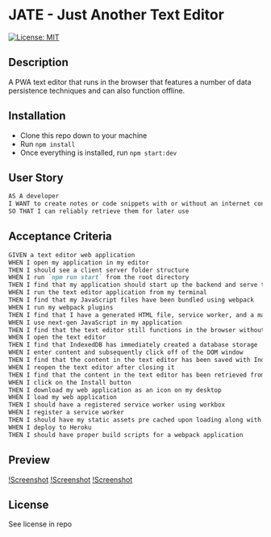 # JATE - Just Another Text Editor
[![License: MIT](https://img.shields.io/badge/License-MIT-yellow.svg)](https://opensource.org/licenses/MIT)

## Description
A PWA text editor that runs in the browser that features a number of data persistence techniques and can also function offline.

## Installation
- Clone this repo down to your machine
- Run `npm install` 
- Once everything is installed, run `npm start:dev`

## User Story
```md
AS A developer
I WANT to create notes or code snippets with or without an internet connection
SO THAT I can reliably retrieve them for later use
```

## Acceptance Criteria
```md
GIVEN a text editor web application
WHEN I open my application in my editor
THEN I should see a client server folder structure
WHEN I run `npm run start` from the root directory
THEN I find that my application should start up the backend and serve the client
WHEN I run the text editor application from my terminal
THEN I find that my JavaScript files have been bundled using webpack
WHEN I run my webpack plugins
THEN I find that I have a generated HTML file, service worker, and a manifest file
WHEN I use next-gen JavaScript in my application
THEN I find that the text editor still functions in the browser without errors
WHEN I open the text editor
THEN I find that IndexedDB has immediately created a database storage
WHEN I enter content and subsequently click off of the DOM window
THEN I find that the content in the text editor has been saved with IndexedDB
WHEN I reopen the text editor after closing it
THEN I find that the content in the text editor has been retrieved from our IndexedDB
WHEN I click on the Install button
THEN I download my web application as an icon on my desktop
WHEN I load my web application
THEN I should have a registered service worker using workbox
WHEN I register a service worker
THEN I should have my static assets pre cached upon loading along with subsequent pages and static assets
WHEN I deploy to Heroku
THEN I should have proper build scripts for a webpack application
```

## Preview
[!Screenshot](./client/src/images/readme_1.png)
[!Screenshot](./client/src/images/readme_2.png)
[!Screenshot](./client/src/images/readme_3.png)
## License
See license in repo